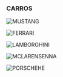 ### CARROS
![MUSTANG](https://media1.giphy.com/media/v1.Y2lkPTc5MGI3NjExMWtrdWRmcDVwYXhxYnd5MG84Z3JkN3F1aDI4c21wMGhzZXdldG5lMiZlcD12MV9pbnRlcm5hbF9naWZfYnlfaWQmY3Q9Zw/kXHzWbYRxC5PkCWL6D/giphy.webp)


![FERRARI](https://media0.giphy.com/media/v1.Y2lkPTc5MGI3NjExa2FpbnQ0OWFtcjB3bGV4d2Z0OHU2dDB3dzBkYWpreW10enlwNXE5diZlcD12MV9pbnRlcm5hbF9naWZfYnlfaWQmY3Q9Zw/TeXVQ0AFBukqA/giphy.webp)

![LAMBORGHINI](https://media2.giphy.com/media/v1.Y2lkPTc5MGI3NjExd3c1ZjZibzAxZDQ3OGNhNXBzdng1a3ZhcG92ZXdnbGFmYXJtOXA3OCZlcD12MV9pbnRlcm5hbF9naWZfYnlfaWQmY3Q9Zw/VIRbVBicS5E8Iqnmj9/giphy.webp)

![MCLARENSENNA](https://media4.giphy.com/media/v1.Y2lkPTc5MGI3NjExMDc5c3R2YTUycHZvMmt0NDVkNW9lOTkzNmNueHNpbzh2YjF5MGNidSZlcD12MV9pbnRlcm5hbF9naWZfYnlfaWQmY3Q9Zw/9J93wPDgDvh5sbGHmW/giphy.webp)

![PORSCHE](https://media0.giphy.com/media/v1.Y2lkPTc5MGI3NjExMDIyeW55enRvYWpsZ2ptb2w5d2R4dGxwaHc1eGp6OWlzanJyMHNtdCZlcD12MV9pbnRlcm5hbF9naWZfYnlfaWQmY3Q9Zw/Vfhj19PusenfO/giphy.webp)HE
